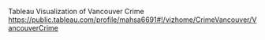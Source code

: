 Tableau Visualization of Vancouver Crime
https://public.tableau.com/profile/mahsa6691#!/vizhome/CrimeVancouver/VancouverCrime
